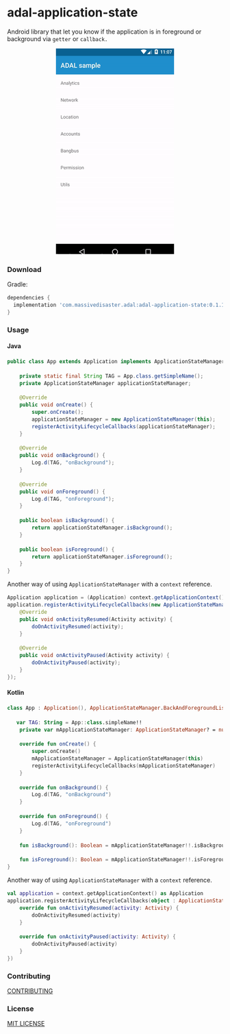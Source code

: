 # adal-application-state
Android library that let you know if the application is in foreground or background via `getter` or `callback.` 

<div align="center">
  <img src="art/adal-application-state.gif" />
</div>

### Download
Gradle:

```gradle
dependencies {
  implementation 'com.massivedisaster.adal:adal-application-state:0.1.18'
}
```

### Usage
#### Java
```java
public class App extends Application implements ApplicationStateManager.BackAndForegroundListener {

    private static final String TAG = App.class.getSimpleName();
    private ApplicationStateManager applicationStateManager;

    @Override
    public void onCreate() {
        super.onCreate();
        applicationStateManager = new ApplicationStateManager(this);
        registerActivityLifecycleCallbacks(applicationStateManager);
    }

    @Override
    public void onBackground() {
        Log.d(TAG, "onBackground");
    }

    @Override
    public void onForeground() {
        Log.d(TAG, "onForeground");
    }

    public boolean isBackground() {
        return applicationStateManager.isBackground();
    }

    public boolean isForeground() {
        return applicationStateManager.isForeground();
    }
}
```

Another way of using `ApplicationStateManager` with a `context` reference.
```java
Application application = (Application) context.getApplicationContext();
application.registerActivityLifecycleCallbacks(new ApplicationStateManager() {
    @Override
    public void onActivityResumed(Activity activity) {
        doOnActivityResumed(activity);
    }

    @Override
    public void onActivityPaused(Activity activity) {
        doOnActivityPaused(activity);
    }
});
```

#### Kotlin
```kotlin
class App : Application(), ApplicationStateManager.BackAndForegroundListener {

   var TAG: String = App::class.simpleName!!
    private var mApplicationStateManager: ApplicationStateManager? = null

    override fun onCreate() {
        super.onCreate()
        mApplicationStateManager = ApplicationStateManager(this)
        registerActivityLifecycleCallbacks(mApplicationStateManager)
    }

    override fun onBackground() {
        Log.d(TAG, "onBackground")
    }

    override fun onForeground() {
        Log.d(TAG, "onForeground")
    }

    fun isBackground(): Boolean = mApplicationStateManager!!.isBackground
    
    fun isForeground(): Boolean = mApplicationStateManager!!.isForeground
}
```

Another way of using `ApplicationStateManager` with a `context` reference.
```kotlin
val application = context.getApplicationContext() as Application
application.registerActivityLifecycleCallbacks(object : ApplicationStateManager() {
    override fun onActivityResumed(activity: Activity) {
        doOnActivityResumed(activity)
    }

    override fun onActivityPaused(activity: Activity) {
        doOnActivityPaused(activity)
    }
})
```

### Contributing
[CONTRIBUTING](../CONTRIBUTING.md)

### License
[MIT LICENSE](../LICENSE.md)